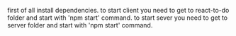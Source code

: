 first of all install dependencies.
to start client you need to get to react-to-do folder and start with 'npm start' command.
to start sever you need to get to server folder and start with 'npm start' command.